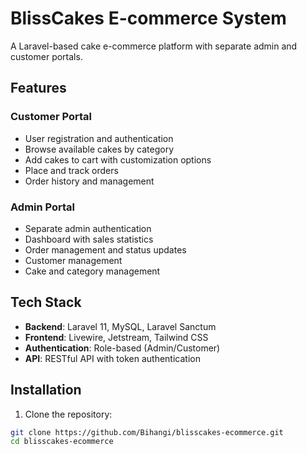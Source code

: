 # BlissCakes E-commerce System

A Laravel-based cake e-commerce platform with separate admin and customer portals.

## Features

### Customer Portal
- User registration and authentication
- Browse available cakes by category
- Add cakes to cart with customization options
- Place and track orders
- Order history and management

### Admin Portal
- Separate admin authentication
- Dashboard with sales statistics
- Order management and status updates
- Customer management
- Cake and category management

## Tech Stack

- **Backend**: Laravel 11, MySQL, Laravel Sanctum
- **Frontend**: Livewire, Jetstream, Tailwind CSS
- **Authentication**: Role-based (Admin/Customer)
- **API**: RESTful API with token authentication

## Installation

1. Clone the repository:
```bash
git clone https://github.com/Bihangi/blisscakes-ecommerce.git
cd blisscakes-ecommerce